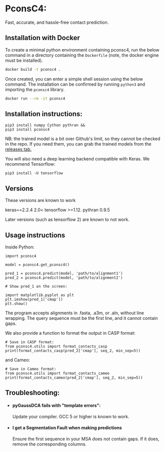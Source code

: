 # PconsC4:
Fast, accurate, and hassle-free contact prediction.

## Installation with Docker
To create a minimal python environment containing pconsc4, run the below command in a directory containing the `Dockerfile` (note, the docker engine must be installed).
```bash
docker build -t pconsc4 .
```

Once created, you can enter a simple shell session using the below command. The installation can be confirmed by running `python3` and importing the `pconsc4` library.
```bash
docker run --rm -it pconsc4
```

## Installation instructions:

    pip3 install numpy Cython pythran &&
    pip3 install pconsc4

NB: the trained model is a bit over Github's limit, so they cannot be checked in the repo.
If you need them, you can grab the trained models from the [releases tab.](https://github.com/ElofssonLab/PconsC4/releases)

You will also need a deep learning backend compatible with Keras. We recommend Tensorflow:

    pip3 install -U tensorflow

## Versions

These versions are known to work

keras==2.2.4
2.0< tensorflow >=1.12.
pythran 0.9.5 

Later versions (such as tensorflow 2) are known to not work.


## Usage instructions

Inside Python:

    import pconsc4

    model = pconsc4.get_pconsc4()

    pred_1 = pconsc4.predict(model, 'path/to/alignment1')
    pred_2 = pconsc4.predict(model, 'path/to/alignment2')
    
    # Show pred_1 on the screen:
    
    import matplotlib.pyplot as plt 
    plt.imshow(pred_1['cmap'])
    plt.show()


The program accepts alignments in .fasta, .a3m, or .aln, without line wrapping.
The query sequence must be the first line, and it cannot contain gaps.

We also provide a function to format the output in CASP format: 

    # Save in CASP format:
    from pconsc4.utils import format_contacts_casp
    print(format_contacts_casp(pred_2['cmap'], seq_2, min_sep=5))

and Cameo:

    # Save in Cameo format:
    from pconsc4.utils import format_contacts_cameo
    print(format_contacts_cameo(pred_2['cmap'], seq_2, min_sep=5))
   
## Troubleshooting:

* #### pyGaussDCA fails with "template errors":
  Update your compiler. GCC 5 or higher is known to work.
* #### I get a Segmentation Fault when making predictions
  Ensure the first sequence in your MSA does not contain gaps.
  If it does, remove the corresponding columns.
